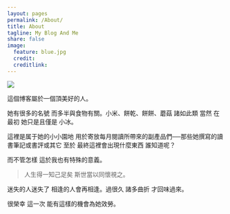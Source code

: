 ```yaml
---
layout: pages  
permalink: /About/  
title: About  
tagline: My Blog And Me  
share: false   
image:  
  feature: blue.jpg  
  credit: 
  creditlink: 
---
```


![](http://dreamofbook.qiniudn.com/MacauYvonneOnStreet.jpg)

這個博客屬於一個頂美好的人。

她有很多的名號 而多半與食物有關。小米、餅乾、餅餅、蘑菇 諸如此類 當然 在最初 她只是且僅是 小冰。

這裡是属于她的小小園地 用於寄放每月閱讀所帶來的副產品們──那些她撰寫的讀書筆記或書評或其它 至於 最終這裡會出現什麼東西 誰知道呢？

而不管怎樣 這於我也有特殊的意義。

> 人生得一知己足矣 斯世當以同懷視之。
 
迷失的人迷失了 相逢的人會再相逢。過很久 諸多曲折 才回味過來。

很榮幸 這一次 能有這樣的機會為她效勞。